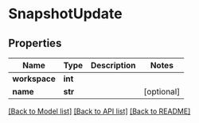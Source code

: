 # SnapshotUpdate


## Properties
Name | Type | Description | Notes
------------ | ------------- | ------------- | -------------
**workspace** | **int** |  | 
**name** | **str** |  | [optional] 

[[Back to Model list]](../#documentation-for-models) [[Back to API list]](../#documentation-for-api-endpoints) [[Back to README]](../)


